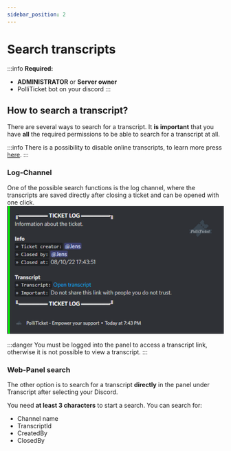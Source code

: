 ```yaml
---
sidebar_position: 2
---
```


# Search transcripts

:::info
**Required:**
- **ADMINISTRATOR** or **Server owner**
- PolliTicket bot on your discord
:::

## How to search a transcript?

There are several ways to search for a transcript.
It **is important** that you have **all** the required permissions to be able to search for a transcript at all.

:::info
There is a possibility to disable online transcripts, to learn more press [here](https://docs.polliticket.eu/getting-started/setup#use-transcripts).
:::

### Log-Channel

One of the possible search functions is the log channel, where the transcripts are saved directly after closing a ticket and can be opened with one click.
![Log-Embed](./img\ticket-log.png)


:::danger
You must be logged into the panel to access a transcript link, otherwise it is not possible to view a transcript.
:::

### Web-Panel search

The other option is to search for a transcript **directly** in the panel under Transcript after selecting your Discord.

You need **at least 3 characters** to start a search.
You can search for:

- Channel name
- TranscriptId
- CreatedBy
- ClosedBy
